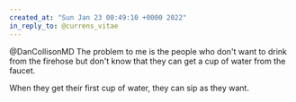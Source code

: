 ```yaml
---
created_at: "Sun Jan 23 00:49:10 +0000 2022"
in_reply_to: @currens_vitae
---
```


@DanCollisonMD The problem to me is the people who don't want to drink from the firehose but don't know that they can get a cup of water from the faucet.

When they get their first cup of water, they can sip as they want.